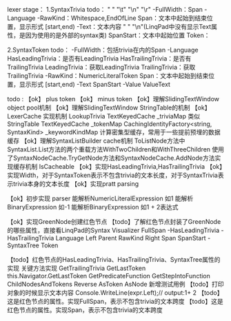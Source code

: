 lexer stage：
1.SyntaxTrivia
    todo： " " "\t" "\n" "\r" 
        -FullWidth：Span
        -Language
        -RawKind：Whitespace,EndOfLine
        Span：文本中起始到结束位置，显示形式 [start,end)
        -Text：文本内容 " " "\n"(LinqPad中没有显示Text属性，是因为使用的是外部的syntax类) 
        SpanStart：文本中起始位置
        Token：
    
2.SyntaxToken
    todo：
        -FullWidth：包括trivia在内的Span
        -Language
        HasLeadingTrivia：是否有LeadingTrivia
        HasTrailingTrivia：是否有TrailingTrivia
        LeadingTrivia：获取LeadingTrivia
        TrailingTrivia：获取TrailingTrivia
        -RawKind：NumericLiteralToken
        Span：文本中起始到结束位置，显示形式 [start,end)
        -Text
        SpanStart
        -Value
        ValueText
        
todo :
【ok】 plus token
【ok】 minus token
【ok】理解SlidingTextWindow object pool机制
【ok】理解SlidingTextWindow StringTable的机制
【ok】LexerCache 实现机制
    LookupTrivia
    TextKeyedCache<SyntaxTrivia> _triviaMap 类似StringTable
    TextKeyedCache<SyntaxToken> _tokenMap
    CachingIdentityFactory<string, SyntaxKind> _keywordKindMap 计算密集型缓存，常用于一些提前预埋的数据缓存
【ok】理解SyntaxListBuilder cache机制
ToListNode方法中SyntaxList.List方法的两个重载方法WithTwoChildren和WithThreeChildren
使用了SyntaxNodeCache.TryGetNode方法和SyntaxNodeCache.AddNode方法实现缓存机制
IsCacheable
【ok】实现HasLeadingTrivia,HasTrailingTrivia
【ok】实现Width，对于SyntaxToken表示不包含trivia的文本长度，对于SyntaxTrivia表示trivia本身的文本长度
【ok】实现pratt parsing

【ok】初步实现 parser 
    能解析NumericLiteralExpression 
        如1
    能解析BinaryExpression
        如-1
    能解析BinaryExpression
        如1 + 2表达式      

【ok】实现GreenNode创建红色节点
【todo】了解红色节点封装了GreenNode的哪些属性，直接看LinqPad的Syntax Visualizer
    FullSpan
    -HasLeadingTrivia
    -HasTrailingTrivia
    Language
    Left
    Parent
    RawKind
    Right
    Span
    SpanStart
    -SyntaxTree
    Token

【todo】红色节点的HasLeadingTrivia、HasTrailingTrivia、SyntaxTree属性的实现
关键方法实现
GetTrailingTrivia
GetLastToken
this.Navigator.GetLastToken
GetPredicateFunction
GetStepIntoFunction
ChildNodesAndTokens
Reverse
AsToken
AsNode
新增测试用例
【todo】打印对象的时候显示文本内容
Console.WriteLine(expr.Left);// output:1+ 2
【todo】这是红色节点的属性。实现FullSpan，表示不包含trivia的文本跨度
【todo】这是红色节点的属性。实现Span，表示不包含trivia的文本跨度
        
        